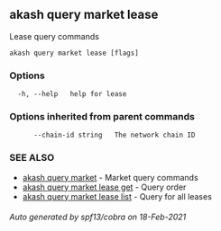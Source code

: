 ## akash query market lease

Lease query commands

```
akash query market lease [flags]
```

### Options

```
  -h, --help   help for lease
```

### Options inherited from parent commands

```
      --chain-id string   The network chain ID
```

### SEE ALSO

* [akash query market](akash_query_market.md)	 - Market query commands
* [akash query market lease get](akash_query_market_lease_get.md)	 - Query order
* [akash query market lease list](akash_query_market_lease_list.md)	 - Query for all leases

###### Auto generated by spf13/cobra on 18-Feb-2021
